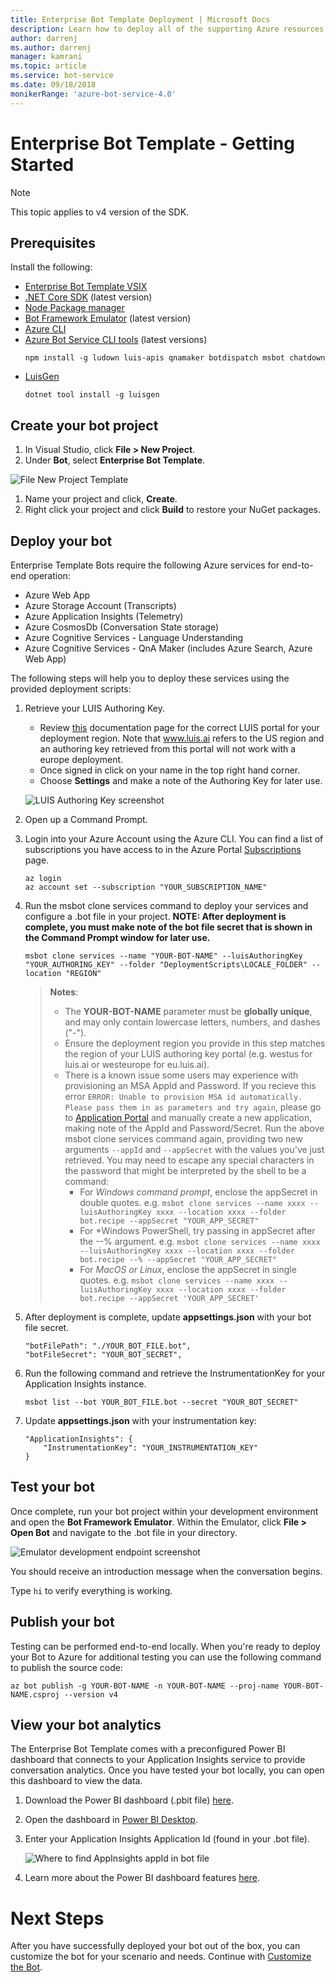 ```yaml
---
title: Enterprise Bot Template Deployment | Microsoft Docs
description: Learn how to deploy all of the supporting Azure resources for your Enterprise Bot
author: darrenj
ms.author: darrenj
manager: kamrani
ms.topic: article
ms.service: bot-service
ms.date: 09/18/2018
monikerRange: 'azure-bot-service-4.0'
---
```


# Enterprise Bot Template - Getting Started

> [!NOTE]
> This topic applies to v4 version of the SDK. 

## Prerequisites

Install the following:
- [Enterprise Bot Template VSIX](https://marketplace.visualstudio.com/items?itemName=BotBuilder.botbuilderv4enterprise)
- [.NET Core SDK](https://www.microsoft.com/net/download) (latest version)
- [Node Package manager](https://nodejs.org/en/)
- [Bot Framework Emulator](https://docs.microsoft.com/en-us/azure/bot-service/bot-service-debug-emulator?view=azure-bot-service-4.0) (latest version)
- [Azure CLI](https://docs.microsoft.com/en-us/cli/azure/install-azure-cli?view=azure-cli-latest)
- [Azure Bot Service CLI tools](https://github.com/Microsoft/botbuilder-tools) (latest versions)
    ```shell
    npm install -g ludown luis-apis qnamaker botdispatch msbot chatdown
    ```
- [LuisGen](https://github.com/Microsoft/botbuilder-tools/blob/master/packages/LUISGen/src/npm/readme.md)
    ```shell
    dotnet tool install -g luisgen
    ```

## Create your bot project
1. In Visual Studio, click **File > New Project**.
1. Under **Bot**, select **Enterprise Bot Template**.

![File New Project Template](media/enterprise-template/new_project.jpg)

1. Name your project and click, **Create**.
1. Right click your project and click **Build** to restore your NuGet packages.

## Deploy your bot

Enterprise Template Bots require the following Azure services for end-to-end operation:
- Azure Web App
- Azure Storage Account (Transcripts)
- Azure Application Insights (Telemetry)
- Azure CosmosDb (Conversation State storage)
- Azure Cognitive Services - Language Understanding
- Azure Cognitive Services - QnA Maker (includes Azure Search, Azure Web App)

The following steps will help you to deploy these services using the provided deployment scripts:

1. Retrieve your LUIS Authoring Key.
   - Review [this](https://docs.microsoft.com/en-us/azure/cognitive-services/luis/luis-reference-regions) documentation page for the correct LUIS portal for your deployment region. Note that www.luis.ai refers to the US region and an authoring key retrieved from this portal will not work with a europe deployment.
   - Once signed in click on your name in the top right hand corner.
   - Choose **Settings** and make a note of the Authoring Key for later use.
    
    ![LUIS Authoring Key screenshot](./media/enterprise-template/luis_authoring_key.jpg)

1. Open up a Command Prompt.
1. Login into your Azure Account using the Azure CLI. You can find a list of subscriptions you have access to in the Azure Portal [Subscriptions](https://ms.portal.azure.com/#blade/Microsoft_Azure_Billing/SubscriptionsBlade) page.
    ```shell
    az login
    az account set --subscription "YOUR_SUBSCRIPTION_NAME"
    ```

1. Run the msbot clone services command to deploy your services and configure a .bot file in your project. **NOTE: After deployment is complete, you must make note of the bot file secret that is shown in the Command Prompt window for later use.**

    ```shell
    msbot clone services --name "YOUR-BOT-NAME" --luisAuthoringKey "YOUR_AUTHORING_KEY" --folder "DeploymentScripts\LOCALE_FOLDER" --location "REGION"
    ```

    > **Notes**:
    >- The **YOUR-BOT-NAME** parameter must be **globally unique**, and may only contain lowercase letters, numbers, and dashes ("-").
    >- Ensure the deployment region you provide in this step matches the region of your LUIS authoring key portal (e.g. westus for luis.ai or westeurope for eu.luis.ai).
    >- There is a known issue some users may experience with provisioning an MSA AppId and Password. If you recieve this error `ERROR: Unable to provision MSA id automatically. Please pass them in as parameters and try again`, please go to [Application Portal](https://portal.azure.com/#blade/Microsoft_AAD_RegisteredApps/ApplicationsListBlade) and manually create a new application, making note of the AppId and Password/Secret. Run the above msbot clone services command again, providing two new arguments `--appId` and `--appSecret` with the values you've just retrieved. You may need to escape any special characters in the password that might be interpreted by the shell to be a command:
    >   - For *Windows command prompt*, enclose the appSecret in double quotes. e.g. 
    `msbot clone services --name xxxx --luisAuthoringKey xxxx --location xxxx --folder bot.recipe --appSecret "YOUR_APP_SECRET"`
    >   - For *Windows PowerShell, try passing in appSecret after the --% argument. e.g. 
    `msbot clone services --name xxxx --luisAuthoringKey xxxx --location xxxx --folder bot.recipe --% --appSecret "YOUR_APP_SECRET"`
    >   - For *MacOS or Linux*, enclose the appSecret in single quotes. e.g. 
    `msbot clone services --name xxxx --luisAuthoringKey xxxx --location xxxx --folder bot.recipe --appSecret 'YOUR_APP_SECRET'`

1. After deployment is complete, update **appsettings.json** with your bot file secret. 
    
    ```
    "botFilePath": "./YOUR_BOT_FILE.bot",
    "botFileSecret": "YOUR_BOT_SECRET",
    ```
1. Run the following command and retrieve the InstrumentationKey for your Application Insights instance.
    ```
    msbot list --bot YOUR_BOT_FILE.bot --secret "YOUR_BOT_SECRET"
    ```

1. Update **appsettings.json** with your instrumentation key:

    ```
    "ApplicationInsights": {
        "InstrumentationKey": "YOUR_INSTRUMENTATION_KEY"
    }
    ```

## Test your bot

Once complete, run your bot project within your development environment and open the **Bot Framework Emulator**. Within the Emulator, click **File > Open Bot** and navigate to the .bot file in your directory.

![Emulator development endpoint screenshot](./media/enterprise-template/development_endpoint.jpg)

You should receive an introduction message when the conversation begins.

Type ```hi``` to verify everything is working.

## Publish your bot

Testing can be performed end-to-end locally. When you're ready to deploy your Bot to Azure for additional testing you can use the following command to publish the source code:

```shell
az bot publish -g YOUR-BOT-NAME -n YOUR-BOT-NAME --proj-name YOUR-BOT-NAME.csproj --version v4
```

## View your bot analytics
The Enterprise Bot Template comes with a preconfigured Power BI dashboard that connects to your Application Insights service to provide conversation analytics. Once you have tested your bot locally, you can open this dashboard to view the data. 

1. Download the Power BI dashboard (.pbit file) [here](https://github.com/Microsoft/AI/blob/master/solutions/analytics/ConversationalAnalyticsSample_02132019.pbit).
1. Open the dashboard in [Power BI Desktop](https://powerbi.microsoft.com/en-us/desktop/).
1. Enter your Application Insights Application Id (found in your .bot file).

    ![Where to find AppInsights appId in bot file](./media/enterprise-template/appInsights_appId.jpg)

1. Learn more about the Power BI dashboard features [here](https://github.com/Microsoft/AI/tree/master/solutions/analytics).

# Next Steps

After you have successfully deployed your bot out of the box, you can customize the bot for your scenario and needs. Continue with [Customize the Bot](bot-builder-enterprise-template-customize.md).
